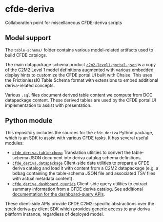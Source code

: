 # cfde-deriva
Collaboration point for miscellaneous CFDE-deriva scripts


## Model support

The `table-schema/` folder contains various model-related artifacts
used to build CFDE catalogs.

The main datapackage schema product
[`c2m2-level1-portal.json`](table-schema/c2m2-level1-portal.json) is a
copy of the C2M2 Level 1 model definitions augmented with various
embedded display hints to customize the CFDE portal UI built with
Chaise. This uses the FrictionlessIO Table Schema format with
extensions to embed additional deriva-related concepts.

Various `.sql` files document derived table content we compute from
DCC datapackage content. These derived tables are used by the CFDE
portal UI implementation to assist with presentation.

## Python module

This repository includes the sources for the `cfde_deriva` Python
package, which is an SDK to assist with various CFDE tasks. It
has several useful modules:

- [`cfde_deriva.tableschema`](cfde_deriva/tableschema.py) Translation utilities to convert the table-schema JSON document into deriva catalog schema definitions.
- [`cfde_deriva.datapackage`](cfde_deriva/datapackage.py) Client-side data utilities to prepare a CFDE deriva catalog and load it with content from a C2M2 datapackage (e.g. a bdbag containing the table-schema JSON file and associated TSV files with actual metadata content).
- [`cfde_deriva.dashboard_queries`](cfde_deriva/dashboard_queries.py) Client-side query utilities to extract summary information from a CFDE deriva catalog. See additional [documentation for the dashboard-query APIs](README-dashboard-query.md).

These client-side APIs provide CFDE C2M2-specific abstractions over
the stock deriva-py client SDK which provides generic access to any
deriva platform instance, regardless of deployed model.


